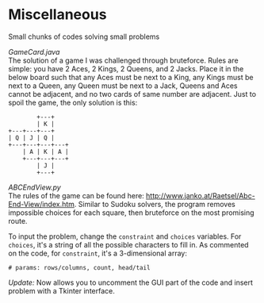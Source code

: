 # Miscellaneous
Small chunks of codes solving small problems

<i>GameCard.java</i>    
The solution of a game I was challenged through bruteforce. Rules are simple: you have 2 Aces, 2 Kings, 2 Queens, and 2 Jacks. Place it in the below board such that any Aces must be next to a King, any Kings must be next to a Queen, any Queen must be next to a Jack, Queens and Aces cannot be adjacent, and no two cards of same number are adjacent. Just to spoil the game, the only solution is this:
```
        +---+
        | K |
+---+---+---+
| Q | J | Q |
+---+---+---+---+
    | A | K | A |
    +---+---+---+
        | J |
        +---+
```

<i>ABCEndView.py</i>    
The rules of the game can be found here: http://www.janko.at/Raetsel/Abc-End-View/index.htm. Similar to Sudoku solvers, the program removes impossible choices for each square, then bruteforce on the most promising route.

To input the problem, change the `constraint` and `choices` variables. For `choices`, it's a string of all the possible characters to fill in. As commented on the code, for `constraint`, it's a 3-dimensional array:
```
# params: rows/columns, count, head/tail
```
<i>Update:</i> Now allows you to uncomment the GUI part of the code and insert problem with a Tkinter interface.
